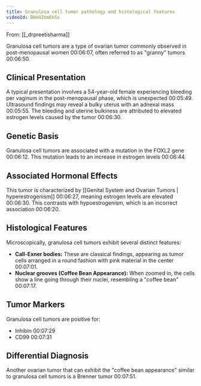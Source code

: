 ```yaml
---
title: Granulosa cell tumor pathology and histological features
videoId: BkH4ZUmEkSs
---
```


From: [[_drpreetisharma]] <br/> 

Granulosa cell tumors are a type of ovarian tumor commonly observed in post-menopausal women <a class="yt-timestamp" data-t="00:06:07">00:06:07</a>, often referred to as "granny" tumors <a class="yt-timestamp" data-t="00:06:50">00:06:50</a>.

## Clinical Presentation
A typical presentation involves a 54-year-old female experiencing bleeding per vaginum in the post-menopausal phase, which is unexpected <a class="yt-timestamp" data-t="00:05:49">00:05:49</a>. Ultrasound findings may reveal a bulky uterus with an adnexal mass <a class="yt-timestamp" data-t="00:05:55">00:05:55</a>. The bleeding and uterine bulkiness are attributed to elevated estrogen levels caused by the tumor <a class="yt-timestamp" data-t="00:06:30">00:06:30</a>.

## Genetic Basis
Granulosa cell tumors are associated with a mutation in the FOXL2 gene <a class="yt-timestamp" data-t="00:06:12">00:06:12</a>. This mutation leads to an increase in estrogen levels <a class="yt-timestamp" data-t="00:06:44">00:06:44</a>.

## Associated Hormonal Effects
This tumor is characterized by [[Genital System and Ovarian Tumors | hyperestrogenism]] <a class="yt-timestamp" data-t="00:06:27">00:06:27</a>, meaning estrogen levels are elevated <a class="yt-timestamp" data-t="00:06:30">00:06:30</a>. This contrasts with hypoestrogenism, which is an incorrect association <a class="yt-timestamp" data-t="00:06:20">00:06:20</a>.

## Histological Features
Microscopically, granulosa cell tumors exhibit several distinct features:
*   **Call-Exner bodies:** These are classical findings, appearing as tumor cells arranged in a round fashion with pink material in the center <a class="yt-timestamp" data-t="00:07:01">00:07:01</a>.
*   **Nuclear grooves (Coffee Bean Appearance):** When zoomed in, the cells show a line going through their nuclei, resembling a "coffee bean" <a class="yt-timestamp" data-t="00:07:17">00:07:17</a>.

## Tumor Markers
Granulosa cell tumors are positive for:
*   Inhibin <a class="yt-timestamp" data-t="00:07:29">00:07:29</a>
*   CD99 <a class="yt-timestamp" data-t="00:07:31">00:07:31</a>

## Differential Diagnosis
Another ovarian tumor that can exhibit the "coffee bean appearance" similar to granulosa cell tumors is a Brenner tumor <a class="yt-timestamp" data-t="00:07:51">00:07:51</a>.